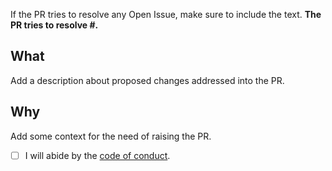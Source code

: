 If the PR tries to resolve any Open Issue, make sure to include the text.
**The PR tries to resolve #<ISSUE-NUMBER>.**

## What
Add a description about proposed changes addressed into the PR.

## Why
Add some context for the need of raising the PR.

- [ ] I will abide by the [code of conduct](https://github.com/bhavik2936/dot-files/blob/main/CODE_OF_CONDUCT.md).
